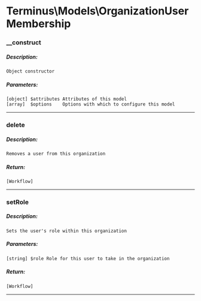 # Terminus\Models\OrganizationUserMembership

### __construct
##### Description:
    Object constructor

##### Parameters:
    [object] $attributes Attributes of this model
    [array]  $options    Options with which to configure this model

---

### delete
##### Description:
    Removes a user from this organization

##### Return:
    [Workflow]

---

### setRole
##### Description:
    Sets the user's role within this organization

##### Parameters:
    [string] $role Role for this user to take in the organization

##### Return:
    [Workflow]

---

